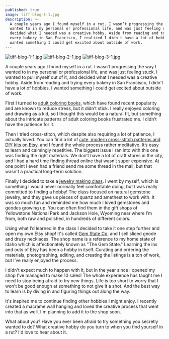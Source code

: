 ```yaml
---
published: true
image: tiff-blog-1-1.jpg
description: >-
  A couple years ago I found myself in a rut. I wasn’t progressing the way I
  wanted to in my personal or professional life, and was just feeling stuck. I
  decided what I needed was a creative hobby. Aside from reading and trying
  every bakery in San Francisco, I realized I didn't have a lot of hobbies. I
  wanted something I could get excited about outside of work.
---
```

![tiff-blog-1-1.jpg]({{site.baseurl}}/img/tiff-blog-1-1.jpg)
![tiff-blog-2-1.jpg]({{site.baseurl}}/img/tiff-blog-2-1.jpg)
![tiff-blog-3-1.jpg]({{site.baseurl}}/img/tiff-blog-3-1.jpg)

A couple years ago I found myself in a rut. I wasn’t progressing the way I wanted to in my personal or professional life, and was just feeling stuck. I wanted to pull myself out of it, and decided what I needed was a creative hobby. Aside from reading and trying every bakery in San Francisco, I didn't have a lot of hobbies. I wanted something I could get excited about outside of work. 

First I turned to [adult coloring books](https://www.amazon.com/gp/product/1945710799/ref=as_li_qf_asin_il_tl?ie=UTF8&tag=redletterda04-20&creative=9325&linkCode=as2&creativeASIN=1945710799&linkId=3ac6311301303911d1a6c0eeb586f928), which have found recent popularity and are known to reduce stress, but it didn’t stick. I really enjoyed coloring and drawing as a kid, so I thought this would be a natural fit, but something about the intricate patterns of adult coloring books frustrated me. I didn’t have the patience for it. 

Then I tried cross-stitch, which despite also requiring a lot of patience, I actually loved. You can find a lot of [cute, modern cross-stitch patterns and DIY kits on Etsy](https://www.etsy.com/listing/73305318/mermaid-cross-stitch-kit-diy-kit?ga_search_query=mermaid&ref=shop_items_search_2), and I found the whole process rather meditative. It’s easy to learn and calmingly repetitive. The biggest issue I ran into with this one was finding the right materials. We don’t have a lot of craft stores in the city, and I had a hard time finding thread online that wasn’t super expensive. At one point I even had a friend send me some thread in the mail, but that wasn't a practical long-term solution. 

Finally I decided to take a [jewelry making class](http://www.workshopsf.org/). I went by myself, which is something I would never normally feel comfortable doing, but I was really committed to finding a hobby! The class focused on natural gemstone jewelry, and they gave us pieces of quartz and amethest to work with. It was so much fun and reminded me how much I loved gemstones and geodes growing up. You can often find them in the gift shops of Yellowstone National Park and Jackson Hole, Wyoming near where I’m from, both raw and polished, in hundreds of different colors. 

Using what I’d learned in the class I decided to take it one step further and open my own Etsy shop! It's called [Gem State Co](https://www.etsy.com/shop/GemStateCo/), and I sell sliced geode and druzy necklaces. The shop name is a reference to my home state of Idaho which is affectionately known as "The Gem State." Learning the ins and outs of Etsy has been a hobby in itself. Curating and ordering the materials, photographing, editing, and creating the listings is a ton of work, but I’ve really enjoyed the process. 

I didn't expect much to happen with it, but in the year since I opened my shop I've managed to make 10 sales! The whole experience has taught me I need to stop being afraid to try new things. Life is too short to worry that I won't be good enough at something to not give it a shot. And the best way to learn is by diving in and figuring things out along the way. 

It's inspired me to continue finding other hobbies I might enjoy. I recently created a macrame wall hanging and loved the creative process that went into that as well. I'm planning to add it to the shop soon. 

What about you? Have you ever been afraid to try something you secretly wanted to do? What creative hobby do you turn to when you find yourself in a rut? I'd love to hear about it.
